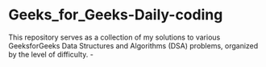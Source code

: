 # Geeks_for_Geeks-Daily-coding
This repository serves as a collection of my solutions to various GeeksforGeeks Data Structures and Algorithms (DSA) problems, organized by the level of difficulty. - 
